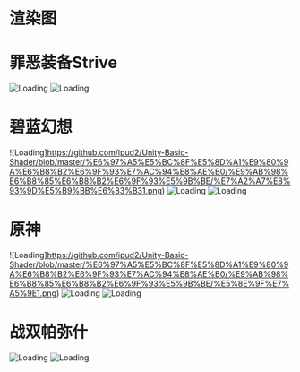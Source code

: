 # 渲染图

# 罪恶装备Strive

![Loading](https://github.com/ipud2/Unity-Basic-Shader/blob/master/%E6%97%A5%E5%BC%8F%E5%8D%A1%E9%80%9A%E6%B8%B2%E6%9F%93%E7%AC%94%E8%AE%B0/%E9%AB%98%E6%B8%85%E6%B8%B2%E6%9F%93%E5%9B%BE/%E7%BD%AA%E6%81%B6%E8%A3%85%E5%A4%87Strive%201.png)
![Loading](https://github.com/ipud2/Unity-Basic-Shader/blob/master/%E6%97%A5%E5%BC%8F%E5%8D%A1%E9%80%9A%E6%B8%B2%E6%9F%93%E7%AC%94%E8%AE%B0/%E9%AB%98%E6%B8%85%E6%B8%B2%E6%9F%93%E5%9B%BE/%E7%BD%AA%E6%81%B6%E8%A3%85%E5%A4%87Strive%202.png)

# 碧蓝幻想
![Loading]https://github.com/ipud2/Unity-Basic-Shader/blob/master/%E6%97%A5%E5%BC%8F%E5%8D%A1%E9%80%9A%E6%B8%B2%E6%9F%93%E7%AC%94%E8%AE%B0/%E9%AB%98%E6%B8%85%E6%B8%B2%E6%9F%93%E5%9B%BE/%E7%A2%A7%E8%93%9D%E5%B9%BB%E6%83%B31.png)
![Loading](https://github.com/ipud2/Unity-Basic-Shader/blob/master/%E6%97%A5%E5%BC%8F%E5%8D%A1%E9%80%9A%E6%B8%B2%E6%9F%93%E7%AC%94%E8%AE%B0/%E9%AB%98%E6%B8%85%E6%B8%B2%E6%9F%93%E5%9B%BE/%E7%A2%A7%E8%93%9D%E5%B9%BB%E6%83%B32.png)
![Loading](https://github.com/ipud2/Unity-Basic-Shader/blob/master/%E6%97%A5%E5%BC%8F%E5%8D%A1%E9%80%9A%E6%B8%B2%E6%9F%93%E7%AC%94%E8%AE%B0/%E9%AB%98%E6%B8%85%E6%B8%B2%E6%9F%93%E5%9B%BE/%E7%A2%A7%E8%93%9D%E5%B9%BB%E6%83%B33.png)

# 原神
![Loading]https://github.com/ipud2/Unity-Basic-Shader/blob/master/%E6%97%A5%E5%BC%8F%E5%8D%A1%E9%80%9A%E6%B8%B2%E6%9F%93%E7%AC%94%E8%AE%B0/%E9%AB%98%E6%B8%85%E6%B8%B2%E6%9F%93%E5%9B%BE/%E5%8E%9F%E7%A5%9E1.png)
![Loading](https://github.com/ipud2/Unity-Basic-Shader/blob/master/%E6%97%A5%E5%BC%8F%E5%8D%A1%E9%80%9A%E6%B8%B2%E6%9F%93%E7%AC%94%E8%AE%B0/%E9%AB%98%E6%B8%85%E6%B8%B2%E6%9F%93%E5%9B%BE/%E5%8E%9F%E7%A5%9E2.png)
![Loading](https://github.com/ipud2/Unity-Basic-Shader/blob/master/%E6%97%A5%E5%BC%8F%E5%8D%A1%E9%80%9A%E6%B8%B2%E6%9F%93%E7%AC%94%E8%AE%B0/%E9%AB%98%E6%B8%85%E6%B8%B2%E6%9F%93%E5%9B%BE/%E5%8E%9F%E7%A5%9E3.png)

# 战双帕弥什
![Loading](https://github.com/ipud2/Unity-Basic-Shader/blob/master/%E6%97%A5%E5%BC%8F%E5%8D%A1%E9%80%9A%E6%B8%B2%E6%9F%93%E7%AC%94%E8%AE%B0/%E9%AB%98%E6%B8%85%E6%B8%B2%E6%9F%93%E5%9B%BE/%E6%88%98%E5%8F%8C%201.png)
![Loading](https://github.com/ipud2/Unity-Basic-Shader/blob/master/%E6%97%A5%E5%BC%8F%E5%8D%A1%E9%80%9A%E6%B8%B2%E6%9F%93%E7%AC%94%E8%AE%B0/%E9%AB%98%E6%B8%85%E6%B8%B2%E6%9F%93%E5%9B%BE/%E6%88%98%E5%8F%8C%202.png)
